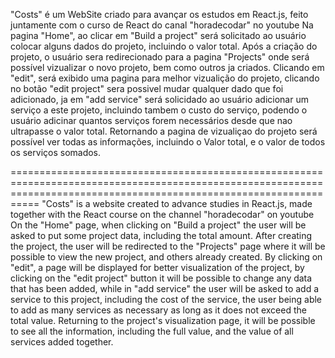 "Costs" é um WebSite criado para avançar os estudos em React.js, feito juntamente com o curso de React do canal "horadecodar" no youtube 
Na pagina "Home", ao clicar em "Build a project" será solicitado ao usuário colocar alguns dados do projeto, incluindo o valor total.
Após a criação do projeto, o usuário sera redirecionado para a pagina "Projects" onde será possível vizualizar o novo projeto, bem como outros ja criados.
Clicando em "edit", será exibido uma pagina para melhor vizualição do projeto, clicando no botão "edit project" sera possivel mudar qualquer dado que foi adicionado, ja em "add service" será solicidado ao usuário adicionar um serviço a este projeto, incluindo tambem o custo do serviço, podendo o usuário adicinar quantos serviços forem necessários desde que nao ultrapasse o valor total.
Retornando a pagina de vizualiçao do projeto será possível ver todas as informações, incluindo o Valor total, e o valor de todos os serviços somados.

=======================================================================================================================================================================
"Costs" is a website created to advance studies in React.js, made together with the React course on the channel "horadecodar" on youtube On the "Home" page, when clicking on "Build a project" the user will be asked to put some project data, including the total amount. After creating the project, the user will be redirected to the "Projects" page where it will be possible to view the new project, and others already created. By clicking on "edit", a page will be displayed for better visualization of the project, by clicking on the "edit project" button it will be possible to change any data that has been added, while in "add service" the user will be asked to add a service to this project, including the cost of the service, the user being able to add as many services as necessary as long as it does not exceed the total value. Returning to the project's visualization page, it will be possible to see all the information, including the full value, and the value of all services added together.
